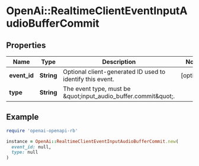 # OpenAi::RealtimeClientEventInputAudioBufferCommit

## Properties

| Name | Type | Description | Notes |
| ---- | ---- | ----------- | ----- |
| **event_id** | **String** | Optional client-generated ID used to identify this event. | [optional] |
| **type** | **String** | The event type, must be \&quot;input_audio_buffer.commit\&quot;. |  |

## Example

```ruby
require 'openai-openapi-rb'

instance = OpenAi::RealtimeClientEventInputAudioBufferCommit.new(
  event_id: null,
  type: null
)
```

